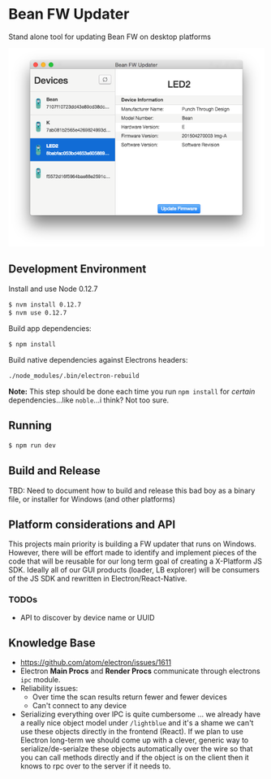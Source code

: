 # Bean FW Updater

Stand alone tool for updating Bean FW on desktop platforms

![alt text](./docs/img/screenshot_bean_connected.png)

## Development Environment

Install and use Node 0.12.7

```bash
$ nvm install 0.12.7
$ nvm use 0.12.7
```

Build app dependencies:

```bash
$ npm install
```

Build native dependencies against Electrons headers:

```bash
./node_modules/.bin/electron-rebuild
```

__Note:__ This step should be done each time you run `npm install` for _certain_ dependencies...like `noble`...i think?  Not too sure.


## Running

```bash
$ npm run dev
```

## Build and Release

TBD: Need to document how to build and release this bad boy as a binary file, or installer for Windows (and other platforms)

## Platform considerations and API

This projects main priority is building a FW updater that runs on Windows. However, there will be effort made to identify and implement pieces of the code that will be reusable for our long term goal of creating a X-Platform JS SDK. Ideally all of our GUI products (loader, LB explorer) will be consumers of the JS SDK and rewritten in Electron/React-Native.

### TODOs

* API to discover by device name or UUID

## Knowledge Base

* https://github.com/atom/electron/issues/1611
* Electron __Main Procs__ and __Render Procs__ communicate through electrons `ipc` module.
* Reliability issues:
    * Over time the scan results return fewer and fewer devices
    * Can't connect to any device
* Serializing everything over IPC is quite cumbersome ... we already have a really nice object model under `/lightblue` and it's a shame we can't use these objects directly in the frontend (React).  If we plan to use Electron long-term we should come up with a clever, generic way to serialize/de-serialze these objects automatically over the wire so that you can call methods directly and if the object is on the client then it knows to rpc over to the server if it needs to.
